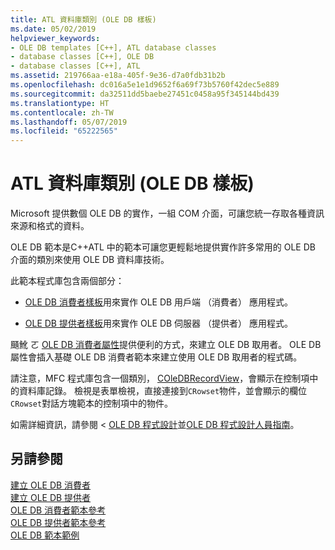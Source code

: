 ```yaml
---
title: ATL 資料庫類別 (OLE DB 樣板)
ms.date: 05/02/2019
helpviewer_keywords:
- OLE DB templates [C++], ATL database classes
- database classes [C++], OLE DB
- database classes [C++], ATL
ms.assetid: 219766aa-e18a-405f-9e36-d7a0fdb31b2b
ms.openlocfilehash: dc016a5e1e1d9652f6a69f73b5760f42dec5e889
ms.sourcegitcommit: da32511dd5baebe27451c0458a95f345144bd439
ms.translationtype: HT
ms.contentlocale: zh-TW
ms.lasthandoff: 05/07/2019
ms.locfileid: "65222565"
---
```

# <a name="atl-database-classes-ole-db-templates"></a>ATL 資料庫類別 (OLE DB 樣板)

Microsoft 提供數個 OLE DB 的實作，一組 COM 介面，可讓您統一存取各種資訊來源和格式的資料。

OLE DB 範本是C++ATL 中的範本可讓您更輕鬆地提供實作許多常用的 OLE DB 介面的類別來使用 OLE DB 資料庫技術。

此範本程式庫包含兩個部分：

- [OLE DB 消費者樣板](../data/oledb/ole-db-consumer-templates-cpp.md)用來實作 OLE DB 用戶端 （消費者） 應用程式。

- [OLE DB 提供者樣板](../data/oledb/ole-db-provider-templates-cpp.md)用來實作 OLE DB 伺服器 （提供者） 應用程式。

颾魤 ㄛ [OLE DB 消費者屬性](../windows/ole-db-consumer-attributes.md)提供便利的方式，來建立 OLE DB 取用者。 OLE DB 屬性會插入基礎 OLE DB 消費者範本來建立使用 OLE DB 取用者的程式碼。

請注意，MFC 程式庫包含一個類別， [COleDBRecordView](../mfc/reference/coledbrecordview-class.md)，會顯示在控制項中的資料庫記錄。 檢視是表單檢視，直接連接到`CRowset`物件，並會顯示的欄位`CRowset`對話方塊範本的控制項中的物件。

如需詳細資訊，請參閱 < [OLE DB 程式設計](../data/oledb/ole-db-programming.md)並[OLE DB 程式設計人員指南](/sql/connect/oledb/ole-db/oledb-driver-for-sql-server-programming)。

## <a name="see-also"></a>另請參閱

[建立 OLE DB 消費者](../data/oledb/creating-an-ole-db-consumer.md)<br/>
[建立 OLE DB 提供者](../data/oledb/creating-an-ole-db-provider.md)<br/>
[OLE DB 消費者範本參考](../data/oledb/ole-db-consumer-templates-reference.md)<br/>
[OLE DB 提供者範本參考](../data/oledb/ole-db-provider-templates-reference.md)<br/>
[OLE DB 範本範例](https://github.com/Microsoft/VCSamples)
